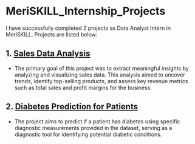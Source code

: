 # MeriSKILL_Internship_Projects
I have successfully completed 2 projects as Data Analyst Intern in MeriSKILL. Projects are listed below:

## 1. [Sales Data Analysis](https://github.com/SudipRuidas/MeriSKILL_Internship_Projects/tree/master/Project1_Sales_Data_Analysis)

  - The primary goal of this project was to extract meaningful insights by analyzing and visualizing sales data. This analysis aimed to uncover trends, identify top-selling products, and assess key revenue metrics such as total sales and profit margins for the business.

## 2. [Diabetes Prediction for Patients](https://github.com/SudipRuidas/MeriSKILL_Internship_Projects/tree/master/Project2_Diabetes_Data)

  - The project aims to predict if a patient has diabetes using specific diagnostic measurements provided in the dataset, serving as a diagnostic tool for identifying potential diabetic conditions.



